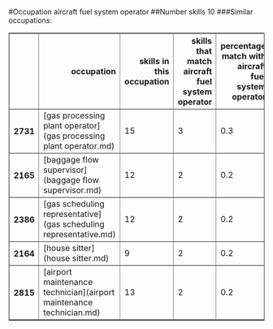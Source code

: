 #Occupation aircraft fuel system operator
##Number skills 10
###Similar occupations:
<table border="1" class="dataframe">
  <thead>
    <tr style="text-align: right;">
      <th></th>
      <th>occupation</th>
      <th>skills in this occupation</th>
      <th>skills that match aircraft fuel system operator</th>
      <th>percentage match with aircraft fuel system operator</th>
      <th>skills not in aircraft fuel system operator</th>
    </tr>
  </thead>
  <tbody>
    <tr>
      <th>2731</th>
      <td>[gas processing plant operator](gas processing plant operator.md)</td>
      <td>15</td>
      <td>3</td>
      <td>0.3</td>
      <td>12</td>
    </tr>
    <tr>
      <th>2165</th>
      <td>[baggage flow supervisor](baggage flow supervisor.md)</td>
      <td>12</td>
      <td>2</td>
      <td>0.2</td>
      <td>10</td>
    </tr>
    <tr>
      <th>2386</th>
      <td>[gas scheduling representative](gas scheduling representative.md)</td>
      <td>12</td>
      <td>2</td>
      <td>0.2</td>
      <td>10</td>
    </tr>
    <tr>
      <th>2164</th>
      <td>[house sitter](house sitter.md)</td>
      <td>9</td>
      <td>2</td>
      <td>0.2</td>
      <td>7</td>
    </tr>
    <tr>
      <th>2815</th>
      <td>[airport maintenance technician](airport maintenance technician.md)</td>
      <td>13</td>
      <td>2</td>
      <td>0.2</td>
      <td>11</td>
    </tr>
  </tbody>
</table>
